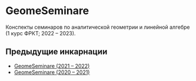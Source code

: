 # GeomeSeminare

Конспекты семинаров по аналитической геометрии и линейной алгебре (1 курс ФРКТ; 2022 – 2023).


## Предыдущие инкарнации

* [GeomeSeminare (2021 – 2022)](https://github.com/Alvant/GeomeSeminare/tree/master2021)
* [GeomeSeminare (2020 – 2021)](https://github.com/Alvant/GeomeSeminare/tree/master)
